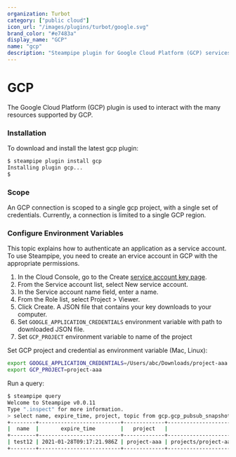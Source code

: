 ```yaml
---
organization: Turbot
category: ["public cloud"]
icon_url: "/images/plugins/turbot/google.svg"
brand_color: "#e7483a"
display_name: "GCP"
name: "gcp"
description: "Steampipe plugin for Google Cloud Platform (GCP) services and resource types"
---
```


# GCP

The Google Cloud Platform (GCP) plugin is used to interact with the many resources supported by GCP.

### Installation

To download and install the latest gcp plugin:

```bash
$ steampipe plugin install gcp
Installing plugin gcp...
$
```

### Scope

An GCP connection is scoped to a single gcp project, with a single set of credentials. Currently, a connection is limited to a single GCP region.

### Configure Environment Variables

This topic explains how to authenticate an application as a service account. To use Steampipe, you need to create an ervice account in GCP with the appropriate permissions.

1. In the Cloud Console, go to the Create [service account key page](https://console.cloud.google.com/apis/credentials/serviceaccountkey).
2. From the Service account list, select New service account.
3. In the Service account name field, enter a name.
4. From the Role list, select Project > Viewer.
5. Click Create. A JSON file that contains your key downloads to your computer.
6. Set `GOOGLE_APPLICATION_CREDENTIALS` environment variable with path to downloaded JSON file.
7. Set `GCP_PROJECT` environment variable to name of the project

Set GCP project and credential as environment variable (Mac, Linux):

```bash
export GOOGLE_APPLICATION_CREDENTIALS=/Users/abc/Downloads/project-aaa.json
export GCP_PROJECT=project-aaa
```

Run a query:

```bash
$ steampipe query
Welcome to Steampipe v0.0.11
Type ".inspect" for more information.
> select name, expire_time, project, topic from gcp.gcp_pubsub_snapshot;
+--------+--------------------------+-------------+------------------------------------------------------------------+
|  name  |       expire_time        |   project   |                              topic                               |
+--------+--------------------------+-------------+------------------------------------------------------------------+
| test12 | 2021-01-28T09:17:21.986Z | project-aaa | projects/project-aaa/topics/event_handler                        |
+--------+--------------------------+-------------+------------------------------------------------------------------+
```
